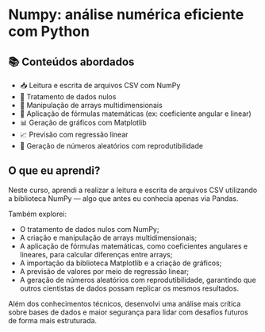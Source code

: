 # Numpy: análise numérica eficiente com Python

## 📚 Conteúdos abordados
- 📥 Leitura e escrita de arquivos CSV com NumPy
- 🧹 Tratamento de dados nulos
- 🔢 Manipulação de arrays multidimensionais
- 📐 Aplicação de fórmulas matemáticas (ex: coeficiente angular e linear)
- 📊 Geração de gráficos com Matplotlib
- 📈 Previsão com regressão linear
- 🎲 Geração de números aleatórios com reprodutibilidade

## O que eu aprendi?
Neste curso, aprendi a realizar a leitura e escrita de arquivos CSV utilizando a biblioteca NumPy — algo que antes eu conhecia apenas via Pandas.

Também explorei:
- O tratamento de dados nulos com NumPy;
- A criação e manipulação de arrays multidimensionais;
- A aplicação de fórmulas matemáticas, como coeficientes angulares e lineares, para calcular diferenças entre arrays;
- A importação da biblioteca Matplotlib e a criação de gráficos;
- A previsão de valores por meio de regressão linear;
- A geração de números aleatórios com reprodutibilidade, garantindo que outros cientistas de dados possam replicar os mesmos resultados.

Além dos conhecimentos técnicos, desenvolvi uma análise mais crítica sobre bases de dados e maior segurança para lidar com desafios futuros de forma mais estruturada.
